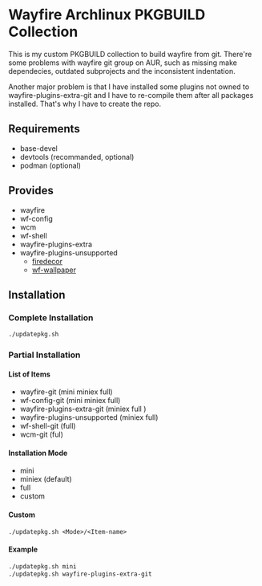 Wayfire Archlinux PKGBUILD Collection
=====================
This is my custom PKGBUILD collection to build wayfire from git. There're some problems with wayfire git group on AUR, such as missing make dependecies, outdated subprojects and the inconsistent indentation. 

Another major problem is that I have installed some plugins not owned to wayfire-plugins-extra-git and I have to re-compile them after all packages installed. That's why I have to create the repo.

Requirements
---------------------
* base-devel
* devtools (recommanded, optional)
* podman (optional)

Provides
---------------------
* wayfire
* wf-config
* wcm
* wf-shell
* wayfire-plugins-extra
* wayfire-plugins-unsupported
  * [firedecor](https://github.com/mntmn/Firedecor)
  * [wf-wallpaper](https://codeberg.org/Clyybber/wf-wallpaper/src/branch/wayfire08)

Installation
---------------------

### Complete Installation

```bash
./updatepkg.sh
```

### Partial Installation

#### List of Items

* wayfire-git (mini miniex full)
* wf-config-git (mini miniex full)
* wayfire-plugins-extra-git (miniex full )
* wayfire-plugins-unsupported (miniex full)
* wf-shell-git (full)
* wcm-git (ful)

#### Installation Mode

* mini
* miniex (default)
* full
* custom

#### Custom

`./updatepkg.sh <Mode>/<Item-name>`

#### Example

```bash
./updatepkg.sh mini
./updatepkg.sh wayfire-plugins-extra-git
```
